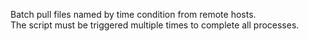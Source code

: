 Batch pull files named by time condition from remote hosts.   
The script must be triggered multiple times to complete all processes.
